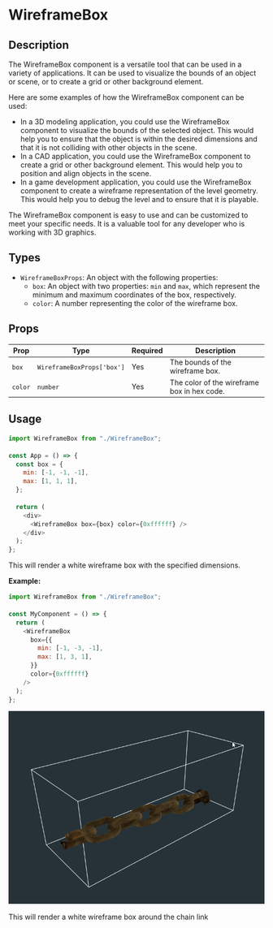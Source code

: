 # WireframeBox

## Description

The WireframeBox component is a versatile tool that can be used in a variety of applications. It can be used to visualize the bounds of an object or scene, or to create a grid or other background element.

Here are some examples of how the WireframeBox component can be used:

- In a 3D modeling application, you could use the WireframeBox component to visualize the bounds of the selected object. This would help you to ensure that the object is within the desired dimensions and that it is not colliding with other objects in the scene.
- In a CAD application, you could use the WireframeBox component to create a grid or other background element. This would help you to position and align objects in the scene.
- In a game development application, you could use the WireframeBox component to create a wireframe representation of the level geometry. This would help you to debug the level and to ensure that it is playable.

The WireframeBox component is easy to use and can be customized to meet your specific needs. It is a valuable tool for any developer who is working with 3D graphics.

## Types

- `WireframeBoxProps`: An object with the following properties:
  - `box`: An object with two properties: `min` and `max`, which represent the minimum and maximum coordinates of the box, respectively.
  - `color`: A number representing the color of the wireframe box.

## Props

| Prop    | Type                       | Required | Description                                 |
| ------- | -------------------------- | -------- | ------------------------------------------- |
| `box`   | `WireframeBoxProps['box']` | Yes      | The bounds of the wireframe box.            |
| `color` | `number`                   | Yes      | The color of the wireframe box in hex code. |

## Usage

```javascript
import WireframeBox from "./WireframeBox";

const App = () => {
  const box = {
    min: [-1, -1, -1],
    max: [1, 1, 1],
  };

  return (
    <div>
      <WireframeBox box={box} color={0xffffff} />
    </div>
  );
};
```

This will render a white wireframe box with the specified dimensions.

**Example:**

```javascript
import WireframeBox from "./WireframeBox";

const MyComponent = () => {
  return (
    <WireframeBox
      box={{
        min: [-1, -3, -1],
        max: [1, 3, 1],
      }}
      color={0xffffff}
    />
  );
};
```

![Wireframe surrounding a chain link](/assets/wireframe_example.png)

This will render a white wireframe box around the chain link

